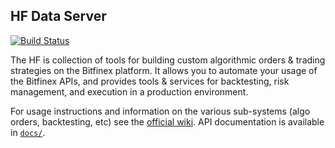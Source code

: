 ## HF Data Server

[![Build Status](https://travis-ci.org/bitfinexcom/bfx-hf-data-server.svg?branch=master)](https://travis-ci.org/bitfinexcom/bfx-hf-data-server)

The HF is collection of tools for building custom algorithmic orders & trading strategies on the Bitfinex platform. It allows you to automate your usage of the Bitfinex APIs, and provides tools & services for backtesting, risk management, and execution in a production environment.

For usage instructions and information on the various sub-systems (algo orders, backtesting, etc) see the [official wiki](https://github.com/bitfinexcom/bfx-hf/wiki). API documentation is available in [`docs/`](https://github.com/bitfinexcom/bfx-hf/tree/master/docs).
